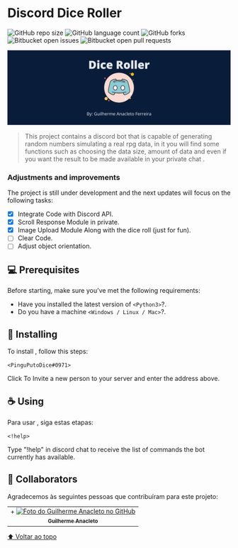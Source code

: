 # Discord Dice Roller

<!---Esses são exemplos. Veja https://shields.io para outras pessoas ou para personalizar este conjunto de escudos. Você pode querer incluir dependências, status do projeto e informações de licença aqui--->

![GitHub repo size](https://img.shields.io/github/repo-size/iuricode/README-template?style=for-the-badge)
![GitHub language count](https://img.shields.io/github/languages/count/iuricode/README-template?style=for-the-badge)
![GitHub forks](https://img.shields.io/github/forks/iuricode/README-template?style=for-the-badge)
![Bitbucket open issues](https://img.shields.io/bitbucket/issues/iuricode/README-template?style=for-the-badge)
![Bitbucket open pull requests](https://img.shields.io/bitbucket/pr-raw/iuricode/README-template?style=for-the-badge)

<img src="https://raw.githubusercontent.com/GuiAnacleto/DiscordDiceRoller/main/README/Capa.png" alt="Canva Discord Dice Roller">

> This project contains a discord bot that is capable of generating random numbers simulating a real rpg data, in it you will find some functions such as choosing the data size, amount of data and even if you want the result to be made available in your private chat .

### Adjustments and improvements

The project is still under development and the next updates will focus on the following tasks:

- [x] Integrate Code with Discord API.
- [x] Scroll Response Module in private.
- [x] Image Upload Module Along with the dice roll (just for fun).
- [ ] Clear Code.
- [ ] Adjust object orientation.

## 💻 Prerequisites

Before starting, make sure you've met the following requirements:

<!---Estes são apenas requisitos de exemplo. Adicionar, duplicar ou remover conforme necessário--->

- Have you installed the latest version of `<Python3>`?.
- Do you have a machine `<Windows / Linux / Mac>`?.

## 🚀 Installing <DiscordDiceRoller>

To install <DiscordDiceRoller>, follow this steps:

```
<PinguPutoDice#0971>
```

Click To Invite a new person to your server and enter the address above.

## ☕ Using <DiscordDiceRoller>

Para usar <DiscordDiceRoller>, siga estas etapas:

```
<!help>
```

Type "!help" in discord chat to receive the list of commands the bot currently has available.

## 🤝 Collaborators

Agradecemos às seguintes pessoas que contribuíram para este projeto:

<table>
  <tr>
    <td align="center">+
      <a href="#">
        <img src="https://avatars.githubusercontent.com/u/30503293" width="100px;" alt="Foto do Guilherme Anacleto no GitHub"/><br>
        <sub>
          <b>Guilherme Anacleto</b>
        </sub>
      </a>
    </td>
  </tr>
</table>

[⬆ Voltar ao topo](#DiscordDiceRoller)<br>
